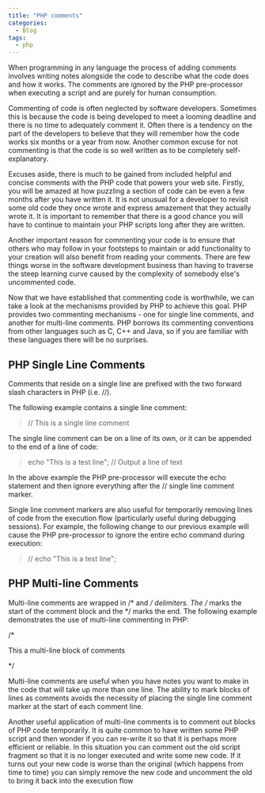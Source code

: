 ```yaml
---
title: "PHP comments"
categories:
  - Blog
tags:
  - php
---
```


When programming in any language the process of adding comments involves writing notes alongside the code to describe what the code does and how it works. The comments are ignored by the PHP pre-processor when executing a script and are purely for human consumption.

Commenting of code is often neglected by software developers. Sometimes this is because the code is being developed to meet a looming deadline and there is no time to adequately comment it. Often there is a tendency on the part of the developers to believe that they will remember how the code works six months or a year from now. Another common excuse for not commenting is that the code is so well written as to be completely self-explanatory.

Excuses aside, there is much to be gained from included helpful and concise comments with the PHP code that powers your web site. Firstly, you will be amazed at how puzzling a section of code can be even a few months after you have written it. It is not unusual for a developer to revisit some old code they once wrote and express amazement that they actually wrote it. It is important to remember that there is a good chance you will have to continue to maintain your PHP scripts long after they are written.

Another important reason for commenting your code is to ensure that others who may follow in your footsteps to maintain or add functionality to your creation will also benefit from reading your comments. There are few things worse in the software development business than having to traverse the steep learning curve caused by the complexity of somebody else's uncommented code.

Now that we have established that commenting code is worthwhile, we can take a look at the mechanisms provided by PHP to achieve this goal. PHP provides two commenting mechanisms - one for single line comments, and another for multi-line comments. PHP borrows its commenting conventions from other languages such as C, C++ and Java, so if you are familiar with these languages there will be no surprises. 

<h2>PHP Single Line Comments</h2>

Comments that reside on a single line are prefixed with the two forward slash characters in PHP (i.e. //).

The following example contains a single line comment:


>   // This is a single line comment


The single line comment can be on a line of its own, or it can be appended to the end of a line of code:

>    echo "This is a test line"; // Output a line of text


In the above example the PHP pre-processor will execute the echo statement and then ignore everything after the // single line comment marker.

Single line comment markers are also useful for temporarily removing lines of code from the execution flow (particularly useful during debugging sessions). For example, the following change to our previous example will cause the PHP pre-processor to ignore the entire echo command during execution:

>  // echo "This is a test line";

<h2>PHP Multi-line Comments</h2>

Multi-line comments are wrapped in /* and */ delimiters. The /* marks the start of the comment block and the */ marks the end. The following example demonstrates the use of multi-line commenting in PHP:


/*

   This a multi-line block 
   of comments
   
*/


Multi-line comments are useful when you have notes you want to make in the code that will take up more than one line. The ability to mark blocks of lines as comments avoids the necessity of placing the single line comment marker at the start of each comment line.

Another useful application of multi-line comments is to comment out blocks of PHP code temporarily. It is quite common to have written some PHP script and then wonder if you can re-write it so that it is perhaps more efficient or reliable. In this situation you can comment out the old script fragment so that it is no longer executed and write some new code. If it turns out your new code is worse than the original (which happens from time to time) you can simply remove the new code and uncomment the old to bring it back into the execution flow
